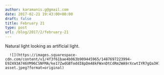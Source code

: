 ```yaml
---
author: karamanis.g@gmail.com
date: 2017-02-21 19:43:00+00:00
draft: false
title: February 21
type: post
url: /blog/2017/2/february-21
---
```


Natural light looking as artificial light.


  
      ![](https://images.squarespace-cdn.com/content/v1/4f3f61bae4b063b909445965/1487697223994-E9Z493A746VM96CSNFMA/ke17ZwdGBToddI8pDm48kFWxnDtCdRm2WA9rXcwtIYR7gQa3H78H3Y0txjaiv_0fDoOvxcdMmMKkDsyUqMSsMWxHk725yiiHCCLfrh8O1z5QPOohDIaIeljMHgDF5CVlOqpeNLcJ80NK65_fV7S1UcTSrQkGwCGRqSxozz07hWZrYGYYH8sg4qn8Lpf9k1pYMHPsat2_S1jaQY3SwdyaXg/image-asset.jpeg?format=original)

